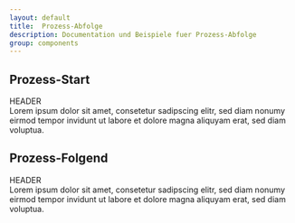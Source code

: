 ```yaml
---
layout: default
title:  Prozess-Abfolge
description: Documentation und Beispiele fuer Prozess-Abfolge
group: components
---
```


<!-- Prozess-Start -->
<section>
  <h1>Prozess-Start</h1>
  <section class="element-wrapper processtask-default">
    <div class="container">
      <div class="row">
        <div class="processtask-wrapper">
          <div class="processtask-content">
            <div class="processtask-header">
              HEADER
            </div>
            <div class="processtask-body">
              Lorem ipsum dolor sit amet, consetetur sadipscing elitr, sed diam nonumy eirmod tempor invidunt ut labore et dolore magna
              aliquyam erat, sed diam voluptua.
            </div>
          </div>
        </div>
      </div>
    </div>
  </section>
</section>

<!-- Prozess-Folgend -->
<section>
  <h1>Prozess-Folgend</h1>
  <section class="element-wrapper processtask-default">
    <div class="container">
      <div class="row">
        <div class="processtask-wrapper">
          <div class="processtask-header-icon">
            <i class="fa fa-arrow-down" aria-hidden="true"></i>
          </div>
          <div class="processtask-content">
            <div class="processtask-header">
              HEADER
            </div>
            <div class="processtask-body">
              Lorem ipsum dolor sit amet, consetetur sadipscing elitr, sed diam nonumy eirmod tempor invidunt ut labore et dolore magna
              aliquyam erat, sed diam voluptua.
            </div>
          </div>
        </div>
      </div>
    </div>
  </section>
</section>
